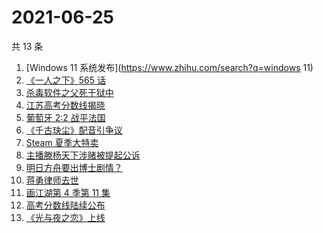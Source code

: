 # 2021-06-25

共 13 条

<!-- BEGIN -->
<!-- 最后更新时间 Fri Jun 25 2021 23:06:06 GMT+0800 (China Standard Time) -->

1. [Windows 11 系统发布](https://www.zhihu.com/search?q=windows 11)
2. [《一人之下》565 话](https://www.zhihu.com/search?q=一人之下)
3. [杀毒软件之父死于狱中](https://www.zhihu.com/search?q=杀毒软件之父)
4. [江苏高考分数线揭晓](https://www.zhihu.com/search?q=江西高考)
5. [葡萄牙 2:2 战平法国](https://www.zhihu.com/search?q=葡萄牙队)
6. [《千古玦尘》配音引争议](https://www.zhihu.com/search?q=千古玦尘配音)
7. [Steam 夏季大特卖](https://www.zhihu.com/search?q=Steam)
8. [主播滕杨天下涉赌被提起公诉](https://www.zhihu.com/search?q=滕杨天下)
9. [明日方舟要出博士剧情？](https://www.zhihu.com/search?q=明日方舟)
10. [蒋勇律师去世](https://www.zhihu.com/search?q=蒋勇)
11. [画江湖第 4 季第 11 集](https://www.zhihu.com/search?q=画江湖之不良人)
12. [高考分数线陆续公布](https://www.zhihu.com/search?q=高考分数线)
13. [《光与夜之恋》上线](https://www.zhihu.com/search?q=光与夜之恋)

<!-- END -->
